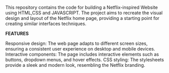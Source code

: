 
This repository contains the code for building a Netflix-inspired Website using HTML,CSS and JAVASCRIPT. The project aims to recreate the visual design and layout of the Netflix home page, providing a starting point for creating similar interfaces techniques.


**FEATURES**


Responsive design: The web page adapts to different screen sizes, ensuring a consistent user experience on desktop and mobile devices.
Interactive components: The page includes interactive elements such as buttons, dropdown menus, and hover effects.
CSS styling: The stylesheets provide a sleek and modern look, resembling the Netflix branding.
